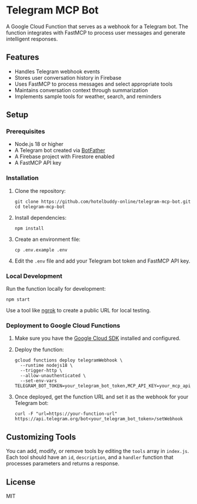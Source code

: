 # Telegram MCP Bot

A Google Cloud Function that serves as a webhook for a Telegram bot. The function integrates with FastMCP to process user messages and generate intelligent responses.

## Features

- Handles Telegram webhook events
- Stores user conversation history in Firebase
- Uses FastMCP to process messages and select appropriate tools
- Maintains conversation context through summarization
- Implements sample tools for weather, search, and reminders

## Setup

### Prerequisites

- Node.js 18 or higher
- A Telegram bot created via [BotFather](https://t.me/botfather)
- A Firebase project with Firestore enabled
- A FastMCP API key

### Installation

1. Clone the repository:
   ```
   git clone https://github.com/hotelbuddy-online/telegram-mcp-bot.git
   cd telegram-mcp-bot
   ```

2. Install dependencies:
   ```
   npm install
   ```

3. Create an environment file:
   ```
   cp .env.example .env
   ```

4. Edit the `.env` file and add your Telegram bot token and FastMCP API key.

### Local Development

Run the function locally for development:

```
npm start
```

Use a tool like [ngrok](https://ngrok.com/) to create a public URL for local testing.

### Deployment to Google Cloud Functions

1. Make sure you have the [Google Cloud SDK](https://cloud.google.com/sdk) installed and configured.

2. Deploy the function:
   ```
   gcloud functions deploy telegramWebhook \
     --runtime nodejs18 \
     --trigger-http \
     --allow-unauthenticated \
     --set-env-vars TELEGRAM_BOT_TOKEN=your_telegram_bot_token,MCP_API_KEY=your_mcp_api_key
   ```

3. Once deployed, get the function URL and set it as the webhook for your Telegram bot:
   ```
   curl -F "url=https://your-function-url" https://api.telegram.org/bot<your_telegram_bot_token>/setWebhook
   ```

## Customizing Tools

You can add, modify, or remove tools by editing the `tools` array in `index.js`. Each tool should have an `id`, `description`, and a `handler` function that processes parameters and returns a response.

## License

MIT

